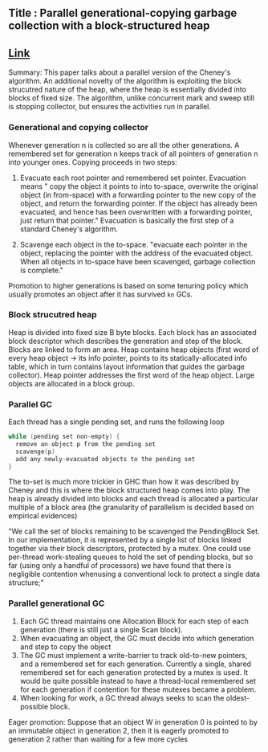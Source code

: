 ## Title : Parallel generational-copying garbage collection with a block-structured heap

## [Link](http://citeseerx.ist.psu.edu/viewdoc/download?doi=10.1.1.146.1688&rep=rep1&type=pdf)

Summary: This paper talks about a parallel version of the Cheney's algorithm. An additional novelty of the algorithm is exploiting the block strucutred nature of the heap, where the heap is essentially divided into blocks of fixed size. The algorithm, unlike concurrent mark and sweep still is stopping collector, but ensures the activities run in parallel.

### Generational and copying collector

Whenever generation n is collected so are all the other generations. A remembered set for generation n keeps track of all pointers of generation n into younger ones. Copying proceeds in two steps:

1. Evacuate each root pointer and remembered set pointer. Evacuation means " copy the object it points to into to-space, overwrite the original object (in from-space) with a forwarding
pointer to the new copy of the object, and return the forwarding pointer.  If the object has already been evacuated, and hence has been overwritten with a forwarding pointer, just return that pointer." Evacuation is basically the first step of a standard Cheney's algorithm. 

2. Scavenge each object in the to-space. "evacuate each pointer in the object, replacing the pointer with the address of the evacuated object. When all objects in to-space have been scavenged, garbage collection is complete."


Promotion to higher generations is based on some tenuring policy which usually promotes an object after it has survived `kn` GCs.

### Block strucutred heap

Heap is divided into fixed size B byte blocks. Each block has an associated block descriptor which describes the generation and step of the block. Blocks are linked to form an area. Heap contains heap objects (first word of every heap object -> its info pointer, points
to its statically-allocated info table, which in turn contains layout information that guides the garbage collector). Heap pointer addresses the first word of the heap object. Large objects are allocated in a block group.


### Parallel GC

Each thread has a single pending set, and runs the following loop

```C
while (pending set non-empty) {
  remove an object p from the pending set
  scavenge(p)
  add any newly-evacuated objects to the pending set
}
```
The to-set is much more trickier in GHC than how it was described by Cheney and this is where the block structured heap comes into play. The heap is already divided into blocks and each thread is allocated a particular multiple of a block area (the granularity of parallelism is decided based on empirical evidences)

"We call the set of blocks remaining to be scavenged the PendingBlock Set. In our implementation, it is represented by a single list of blocks linked together via their block descriptors, protected by a mutex. One could use per-thread work-stealing queues to hold the
set of pending blocks, but so far (using only a handful of processors) we have found that there is negligible contention whenusing a conventional lock to protect a single data structure;"


### Parallel generational GC

1. Each GC thread maintains one Allocation Block for each step of each generation (there is still just a single Scan block).
2. When evacuating an object, the GC must decide into which generation and step to copy the object
3. The GC must implement a write-barrier to track old-to-new pointers, and a remembered set for each generation. Currently a single, shared remembered set for each generation protected by a mutex is used. It would be quite possible instead to have a thread-local remembered set for each generation if contention for these mutexes became a problem.
4. When looking for work, a GC thread always seeks to scan the oldest-possible block.

Eager promotion: Suppose that an object W in generation 0 is pointed to by an immutable object in generation 2, then it is eagerly promoted to generation 2 rather than waiting for a few more cycles